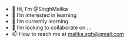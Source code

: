 - 👋 Hi, I’m @SinghMalika
- 👀 I’m interested in learning 
- 🌱 I’m currently learning  
- 💞️ I’m looking to collaborate on ...
- 📫 How to reach me at malika.sgh@gmail.com 

<!---
SinghMalika/SinghMalika is a ✨ special ✨ repository because its `README.md` (this file) appears on your GitHub profile.
You can click the Preview link to take a look at your changes.
--->

